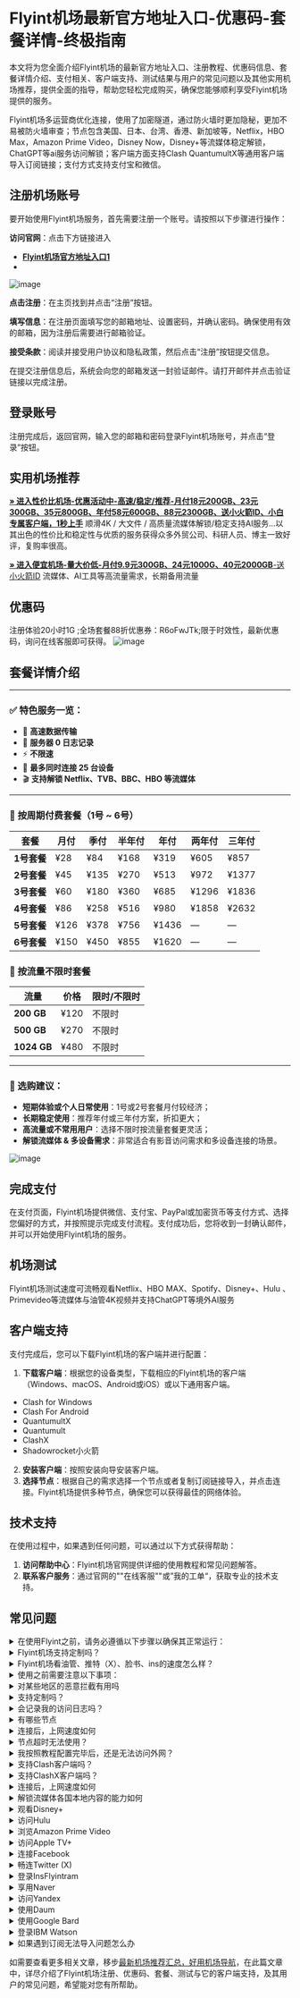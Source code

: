 # Flyint机场最新官方地址入口-优惠码-套餐详情-终极指南
本文将为您全面介绍Flyint机场的最新官方地址入口、注册教程、优惠码信息、套餐详情介绍、支付相关、客户端支持、测试结果与用户的常见问题以及其他实用机场推荐，提供全面的指导，帮助您轻松完成购买，确保您能够顺利享受Flyint机场提供的服务。

Flyint机场多运营商优化连接，使用了加密隧道，通过防火墙时更加隐秘，更加不易被防火墙审查；节点包含美国、日本、台湾、香港、新加坡等，Netflix，HBO Max，Amazon Prime Video，Disney Now，Disney+等流媒体稳定解锁，ChatGPT等ai服务访问解锁；客户端方面支持Clash QuantumultX等通用客户端导入订阅链接；支付方式支持支付宝和微信。


##  注册机场账号

要开始使用Flyint机场服务，首先需要注册一个账号。请按照以下步骤进行操作：

**访问官网**：点击下方链接进入

- [ **Flyint机场官方地址入口1**](https://ll.silos.top/lepl/flyintpro-flyintpro04)
- 


![image](https://github.com/user-attachments/assets/4733fe69-0788-469f-bbad-ca76e9641477)

**点击注册**：在主页找到并点击“注册”按钮。

 **填写信息**：在注册页面填写您的邮箱地址、设置密码，并确认密码。确保使用有效的邮箱，因为注册后需要进行邮箱验证。
 
 **接受条款**：阅读并接受用户协议和隐私政策，然后点击“注册”按钮提交信息。

在提交注册信息后，系统会向您的邮箱发送一封验证邮件。请打开邮件并点击验证链接以完成注册。

##  登录账号
注册完成后，返回官网，输入您的邮箱和密码登录Flyint机场账号，并点击“登录”按钮。

##  实用机场推荐

[**» 进入性价比机场-优惠活动中-高速/稳定/推荐-月付18元200GB、23元300GB、35元800GB、年付58元600GB、88元2300GB、送小火箭ID、小白专属客户端，1秒上手**](https://ll.silos.top/lepl/sxdxZeA8VV) 顺滑4K / 大文件 / 高质量流媒体解锁/稳定支持AI服务...以其出色的性价比和稳定性与优质的服务获得众多外贸公司、科研人员、博主一致好评，复购率很高。

[**» 进入便宜机场-量大价低-月付9.9元300GB、24元1000G、40元2000GB**-送小火箭ID](https://oo.silos.top/cheap/ew8KhPafvG) 流媒体、AI工具等高流量需求，长期备用流量



##  优惠码
  注册体验20小时1G ;全场套餐88折优惠券：R6oFwJTk;限于时效性，最新优惠码，询问在线客服即可获得。
  ![image](https://github.com/user-attachments/assets/86e8e742-6838-468d-830c-31eab2286333)

##  套餐详情介绍

---

### ✅ 特色服务一览：

- 🚀 **高速数据传输**
- 🔐 **服务器 0 日志记录**
- ⚡ **不限速**
- 📱 **最多同时连接 25 台设备**
- 🎬 **支持解锁 Netflix、TVB、BBC、HBO 等流媒体**

---


### 📅 **按周期付费套餐（1号 ~ 6号）**

| 套餐       | 月付    | 季付    | 半年付  | 年付    | 两年付   | 三年付   |
|------------|---------|---------|---------|---------|----------|----------|
| **1号套餐** | ¥28     | ¥84     | ¥168    | ¥319    | ¥605     | ¥857     |
| **2号套餐** | ¥45     | ¥135    | ¥270    | ¥513    | ¥972     | ¥1377    |
| **3号套餐** | ¥60     | ¥180    | ¥360    | ¥685    | ¥1296    | ¥1836    |
| **4号套餐** | ¥86     | ¥258    | ¥516    | ¥980    | ¥1858    | ¥2632    |
| **5号套餐** | ¥126    | ¥378    | ¥756    | ¥1436   | —        | —        |
| **6号套餐** | ¥150    | ¥450    | ¥855    | ¥1620   | —        | —        |




### 🔋 **按流量不限时套餐**

| 流量        | 价格         | 限时/不限时 |
|-------------|--------------|--------------|
| **200 GB**   | ¥120         | 不限时       |
| **500 GB**   | ¥270         | 不限时       |
| **1024 GB**  | ¥480         | 不限时       |

---

### 📌 选购建议：

- **短期体验或个人日常使用**：1号或2号套餐月付较经济；
- **长期稳定使用**：推荐年付或三年付方案，折扣更大；
- **高流量或不常用用户**：选择不限时按流量套餐更灵活；
- **解锁流媒体 & 多设备需求**：非常适合有影音访问需求和多设备连接的场景。



![image](https://github.com/user-attachments/assets/d6e71ae0-e4ff-4e6f-92a7-e2996740c236)


## 完成支付

在支付页面，Flyint机场提供微信、支付宝、PayPal或加密货币等支付方式、选择您偏好的方式，并按照提示完成支付流程。支付成功后，您将收到一封确认邮件，并可以开始使用Flyint机场的服务。

##  机场测试

Flyint机场测试速度可流畅观看Netflix、HBO MAX、Spotify、Disney+、Hulu 、Primevideo等流媒体与油管4K视频并支持ChatGPT等境外AI服务



## 客户端支持
支付完成后，您可以下载Flyint机场的客户端并进行配置：
 1. **下载客户端**：根据您的设备类型，下载相应的Flyint机场的客户端（Windows、macOS、Android或iOS）或以下通用客户端。
- Clash for Windows
- Clash For Android
- QuantumultX
- Quantumult
- ClashX
- Shadowrocket小火箭
2. **安装客户端**：按照安装向导安装客户端。
3. **选择节点**：根据自己的需求选择一个节点或者复制订阅链接导入，并点击连接。Flyint机场提供多种节点，确保您可以获得最佳的网络体验。
## 技术支持

在使用过程中，如果遇到任何问题，可以通过以下方式获得帮助：

1. **访问帮助中心**：Flyint机场官网提供详细的使用教程和常见问题解答。
2. **联系客户服务**：通过官网的""在线客服""或”我的工单“，获取专业的技术支持。


## 常见问题

<section><details><summary>在使用Flyint之前，请务必遵循以下步骤以确保其正常运行：</summary>

退出其他代理软件：在启动Flyint前，确保已经完全退出任何其他代理软件，以避免冲突。
卸载浏览器内的代理插件：如果浏览器中安装了代理插件（如谷歌访问助手等），请将其卸载，以防干扰Flyint的功能。
重启设备：为了确保所有设置生效并清理潜在的缓存问题，建议在完成上述步骤后重新启动您的设备。
</details><details><summary>Flyint机场支持定制吗？</summary> 支持套餐定制，可选定制套餐及企业套餐，请咨询客服使用定制功能。

</details></section><section><details><summary>Flyint机场看油管、推特（X）、脸书、ins的速度怎么样？</summary>开启Flyint机场的订阅链接后，可以快速访问油管、推特（X）、脸书、ins等外网门户。

</details></section><section><details><summary>使用之前需要注意以下事项：</summary>关闭其他代理服务：在使用Flyint之前，必须完全关闭所有其他正在运行的代理服务，以避免冲突和干扰；

移除代理插件：检查并移除浏览器中的任何代理插件，例如谷歌访问助手等，以确保Flyint能够顺利工作；

重启电脑：建议在进行以上操作后重启电脑，以确保所有更改生效，并为Flyint提供一个干净的运行环境。

</details></section><section><details><summary>对某些地区的恶意拦截有用吗</summary>Flyint的订阅链接会快速绕行全球各大节点，达到突破封锁的目的。

</details></section><section><details><summary>支持定制吗？</summary>请咨询Flyint的客服使用定制功能。如果你的订单较大，通常下都会支持套餐定制。

</details></section><section><details><summary>会记录我的访问日志吗？</summary>Flyint机场不记录用户的访问日志。

</details></section><section><details><summary>有哪些节点</summary>Flyint的节点资源覆盖亚洲、欧洲、美洲与大洋洲主要核心网络

</details></section><section><details><summary>连接后，上网速度如何</summary>Flyint购入全球频宽线路，借由这些高优先级少拥塞的线路，您可加速传送数据，大大提高上网速度。

</details></section><section><details><summary>节点超时无法使用？</summary>一般出现无法使用的情况多为本地的网络出现了状况。请先检查本地网络环境，确定无误后，尝试更新订阅链接。我们建议用户在Flyint机场客户端中设置订阅链接定时更新。

</details></section><section><details><summary>我按照教程配置完毕后，还是无法访问外网？</summary>1、请先同步你的系统时间。

2、检查你的游览器是否有代理插件，如果有的话请卸载。

3、然后将软件调成直连模式。

4、重启你的设备，在进行尝试。

</details></section><section><details><summary>支持Clash客户端吗？</summary>请查看上方Flyint机场客户端支持版块；Clash作为通用客户端，其使用方法为：复制Flyint的订阅链接，点击导入，选择满意的节点即可访问外网，详情请查看Clash使用教程

</details></section><section><details><summary>支持ClashX客户端吗？</summary>请查看上方Flyint机场客户端支持版块；ClashX作为通用客户端，其使用方法为：复制Flyint的订阅链接，点击导入，选择满意的节点即可访问外网，详情请查看ClashX使用教程

</details></section><section><details><summary>连接后，上网速度如何</summary>Flyint购入全球各地频宽线路，借由这些高优先级少拥塞的线路，您可加速传送数据，大大提高上网速度。

</details></section><section><details><summary>解锁流媒体各国本地内容的能力如何</summary>很多精彩本地内容不对境外访客开放，Flyint借由遍布主要市场的中转节点，为您解锁世界各地本地音乐电影点播、电视直播服务。

</details></section><section><details><summary>观看Disney+</summary>通过Flyint机场，你可以观看Disney+上的内容，前往Disney+官网，即可欣赏迪士尼、皮克斯、漫威、星球大战和国家地理的精彩节目。

</details></section><section><details><summary>访问Hulu</summary>你可以轻松访问Hulu，只需复制Flyint的订阅链接，前往Hulu官网，即可观看最新电视剧、电影、原创内容和直播电视服务。

</details></section><section><details><summary>浏览Amazon Prime Video</summary>Flyint让你轻松浏览Amazon Prime Video，前往Prime Video官网，即可享受丰富的电影、电视剧、纪录片及原创节目。

</details></section><section><details><summary>访问Apple TV+</summary>通过Flyint机场，你可以访问Apple TV+，前往Apple TV+官网，即可观看原创电视剧、电影和纪录片。

</details></section><section><details><summary>连接Facebook</summary>使用Flyint，你可以连接Facebook，前往Facebook官网，即可创建个人资料、分享照片、发送消息和加入群组。

</details></section><section><details><summary>畅连Twitter (X)</summary>Flyint机场让你轻松畅连Twitter (X)，前往Twitter官网，即可发布280字符的短消息（推文）进行即时信息分享和交流。

</details></section><section><details><summary>登录InsFlyintram</summary>通过Flyint，你可以登录InsFlyintram，前往InsFlyintram官网，即可发布带有滤镜的图片和短视频。

</details></section><section><details><summary>享用Naver</summary>使用Flyint机场，你可以享用Naver，前往Naver官网，即可享受新闻、博客、百科、地图、邮件等服务。

</details></section><section><details><summary>访问Yandex</summary>通过Flyint，你可以访问Yandex，前往Yandex官网，即可获取新闻、地图、邮箱等服务。

</details></section><section><details><summary>使用Daum</summary>使用Flyint机场，你可以使用Daum，前往Daum官网，即可获取新闻、博客、邮箱、地图等多种服务。

</details></section><section><details><summary>使用Google Bard</summary>使用Flyint机场，您可以使用Google Bard，这是一款集成于Google产品中的强大语言模型。通过它，您可以体验智能对话、文本生成和理解功能，轻松处理各种语言任务。

</details></section><section><details><summary>登录IBM Watson</summary>通过Flyint机场，您可以轻松登录IBM Watson，这是一款全面的人工智能平台。它提供自然语言处理、机器学习和数据分析等服务，广泛应用于医疗、金融等领域。

</details></section><section><details><summary>如果遇到订阅无法导入问题怎么办</summary>如果出现订阅导入错误，1，请确保您的客户端是否支持Flyint机场？详情进入上方客户端版块查看；2，请尝试挂个其他梯子的全局进行下拉订阅；3，在浏览器中打开订阅地址并另存为yaml格式的后缀文件，进行本地导入客户端进行使用！

</details></section>

如需要查看更多相关文章，移步[最新机场推荐汇总，好用机场导航](https://github.com/jichangdaohangzhan/jichanghuizong)，在此篇文章中，详尽介绍了Flyint机场注册、优惠码、套餐、测试与它的客户端支持，及其用户的常见问题，希望能对您有所帮助。
